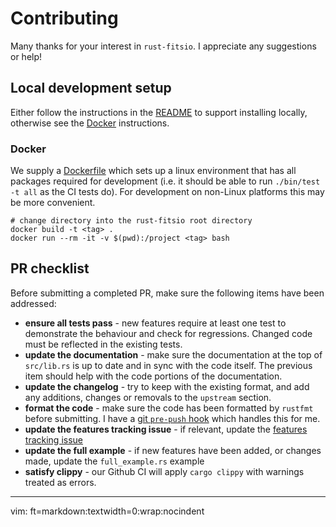 # Contributing

Many thanks for your interest in `rust-fitsio`. I appreciate any suggestions or help!

## Local development setup

Either follow the instructions in the [README](./README.md) to support installing locally, otherwise see the [Docker](#docker) instructions.

### Docker

We supply a [Dockerfile](./Dockerfile) which sets up a linux environment that has all packages required for development (i.e. it should be able to run `./bin/test -t all` as the CI tests do). For development on non-Linux platforms this may be more convenient.

```
# change directory into the rust-fitsio root directory
docker build -t <tag> .
docker run --rm -it -v $(pwd):/project <tag> bash
```

## PR checklist

Before submitting a completed PR, make sure the following items have been addressed:

* **ensure all tests pass** - new features require at least one test to demonstrate the behaviour and check for regressions. Changed code must be reflected in the existing tests.
* **update the documentation** - make sure the documentation at the top of `src/lib.rs` is up to date and in sync with the code itself. The previous item should help with the code portions of the documentation.
* **update the changelog** - try to keep with the existing format, and add any additions, changes or removals to the `upstream` section.
* **format the code** - make sure the code has been formatted by `rustfmt` before submitting. I have a [git `pre-push` hook](https://gist.github.com/zofrex/4a5084c49e4aadd0a3fa0edda14b1fa8) which handles this for me.
* **update the features tracking issue** - if relevant, update the [features tracking issue][features-tracking-issue]
* **update the full example** - if new features have been added, or changes made, update the `full_example.rs` example
* **satisfy clippy** - our Github CI will apply `cargo clippy` with warnings treated as errors.

[features-tracking-issue]: https://github.com/simonrw/rust-fitsio/issues/15

---

vim: ft=markdown:textwidth=0:wrap:nocindent
